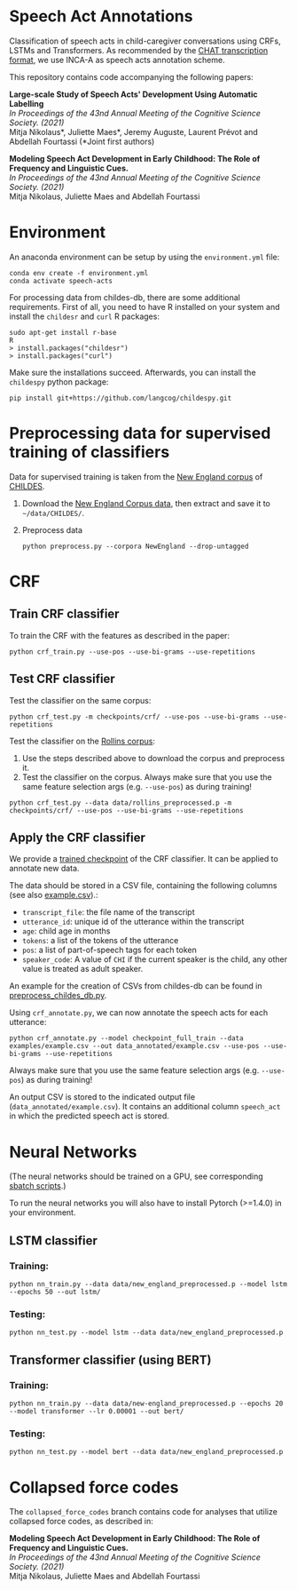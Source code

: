 # Speech Act Annotations
Classification of speech acts in child-caregiver conversations using CRFs, LSTMs and Transformers.
As recommended by the [CHAT transcription format](https://talkbank.org/manuals/CHAT.pdf), we use INCA-A as speech acts
annotation scheme.

This repository contains code accompanying the following papers:  

**Large-scale Study of Speech Acts' Development Using Automatic Labelling**  
_In Proceedings of the 43nd Annual Meeting of the Cognitive Science Society. (2021)_  
Mitja Nikolaus*, Juliette Maes*, Jeremy Auguste, Laurent Prévot and Abdellah Fourtassi (*Joint first authors)

**Modeling Speech Act Development in Early Childhood: The Role of Frequency and Linguistic Cues.**  
_In Proceedings of the 43nd Annual Meeting of the Cognitive Science Society. (2021)_  
Mitja Nikolaus, Juliette Maes and Abdellah Fourtassi


# Environment
An anaconda environment can be setup by using the `environment.yml` file:
```
conda env create -f environment.yml
conda activate speech-acts
```

For processing data from childes-db, there are some additional requirements. First of all, you need to have R installed
on your system and install the `childesr` and `curl` R packages:
```
sudo apt-get install r-base
R
> install.packages("childesr")
> install.packages("curl")
```

Make sure the installations succeed. Afterwards, you can install the `childespy` python package:
```
pip install git+https://github.com/langcog/childespy.git
```

# Preprocessing data for supervised training of classifiers

Data for supervised training is taken from the [New England corpus](https://childes.talkbank.org/access/Eng-NA/NewEngland.html) of [CHILDES](https://childes.talkbank.org/access/).

1. Download the [New England Corpus data](https://childes.talkbank.org/data/Eng-NA/NewEngland.zip),
then extract and save it to `~/data/CHILDES/`.

2. Preprocess data
    ```
    python preprocess.py --corpora NewEngland --drop-untagged
   ```
  
# CRF
## Train CRF classifier

To train the CRF with the features as described in the paper:
```
python crf_train.py --use-pos --use-bi-grams --use-repetitions
```

## Test CRF classifier

Test the classifier on the same corpus:
```
python crf_test.py -m checkpoints/crf/ --use-pos --use-bi-grams --use-repetitions
```

Test the classifier on the [Rollins corpus](https://childes.talkbank.org/access/Eng-NA/Rollins.html):
1. Use the steps described above to download the corpus and preprocess it.
2. Test the classifier on the corpus. Always make sure that you use the same feature selection args
(e.g. `--use-pos`) as during training!
```
python crf_test.py --data data/rollins_preprocessed.p -m checkpoints/crf/ --use-pos --use-bi-grams --use-repetitions
```
   
## Apply the CRF classifier

We provide a [trained checkpoint](checkpoint_full_train) of the CRF classifier. It can be applied to annotate new data.

The data should be stored in a CSV file, containing the following columns 
(see also [example.csv](examples/example.csv)).:
- `transcript_file`: the file name of the transcript
- `utterance_id`: unique id of the utterance within the transcript  
- `age`: child age in months
- `tokens`: a list of the tokens of the utterance
- `pos`: a list of part-of-speech tags for each token
- `speaker_code`: A value of `CHI` if the current speaker is the child, any other value is treated as adult speaker. 
 
An example for the creation of CSVs from
childes-db can be found in [preprocess_childes_db.py](preprocess_childes_db.py.).

Using `crf_annotate.py`, we can now annotate the speech acts for each utterance:
```
python crf_annotate.py --model checkpoint_full_train --data examples/example.csv --out data_annotated/example.csv --use-pos --use-bi-grams --use-repetitions
```
Always make sure that you use the same feature selection args
(e.g. `--use-pos`) as during training!

An output CSV is stored to the indicated output file (`data_annotated/example.csv`). It contains an additional column
`speech_act` in which the predicted speech act is stored.

# Neural Networks
(The neural networks should be trained on a GPU, see corresponding [sbatch scripts](sbatch-scripts).)

To run the neural networks you will also have to install Pytorch (>=1.4.0) in your environment.

## LSTM classifier
### Training:
```
python nn_train.py --data data/new_england_preprocessed.p --model lstm --epochs 50 --out lstm/
```

### Testing:
```
python nn_test.py --model lstm --data data/new_england_preprocessed.p
```

## Transformer classifier (using BERT)
### Training:
```
python nn_train.py --data data/new-england_preprocessed.p --epochs 20 --model transformer --lr 0.00001 --out bert/
```

### Testing:
```
python nn_test.py --model bert --data data/new_england_preprocessed.p
```

# Collapsed force codes
The `collapsed_force_codes` branch contains code for analyses that utilize collapsed force codes, as described in:

**Modeling Speech Act Development in Early Childhood: The Role of Frequency and Linguistic Cues.**  
_In Proceedings of the 43nd Annual Meeting of the Cognitive Science Society. (2021)_  
Mitja Nikolaus, Juliette Maes and Abdellah Fourtassi

